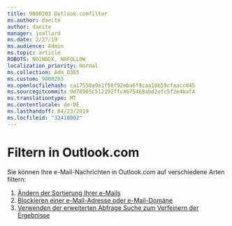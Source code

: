 ```yaml
---
title: 9000203 Outlook.comfilter
ms.author: daeite
author: daeite
manager: joallard
ms.date: 2/27/19
ms.audience: Admin
ms.topic: article
ROBOTS: NOINDEX, NOFOLLOW
localization_priority: Normal
ms.collection: Adm_O365
ms.custom: 9000203
ms.openlocfilehash: ca17558a9e1f58f92eba6f9caa18b59cfaaccd45
ms.sourcegitcommit: 9d78905c512192ffc4675468abd2efc5f2e4baf4
ms.translationtype: MT
ms.contentlocale: de-DE
ms.lasthandoff: 04/23/2019
ms.locfileid: "32418002"
---
```

# <a name="filtering-in-outlookcom"></a>Filtern in Outlook.com

Sie können Ihre e-Mail-Nachrichten in Outlook.com auf verschiedene Arten filtern:

1. [Ändern der Sortierung Ihrer e-Mails](https://support.office.com/article/e650ae23-b558-4fbf-bdd1-73268f6852b7)
2. [Blockieren einer e-Mail-Adresse oder e-Mail-Domäne](https://support.office.com/article/afba1c94-77bb-4f50-8b85-057cf52f4d5e)
3. [Verwenden der erweiterten Abfrage Suche zum Verfeinern der Ergebnisse](https://support.office.com/article/88108edf-028e-4306-b87e-7400bbb40aa7)